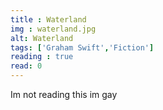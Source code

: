 ```yaml
---
title : Waterland
img : waterland.jpg
alt: Waterland
tags: ['Graham Swift','Fiction']
reading : true
read: 0
---
```


Im not reading this im gay
